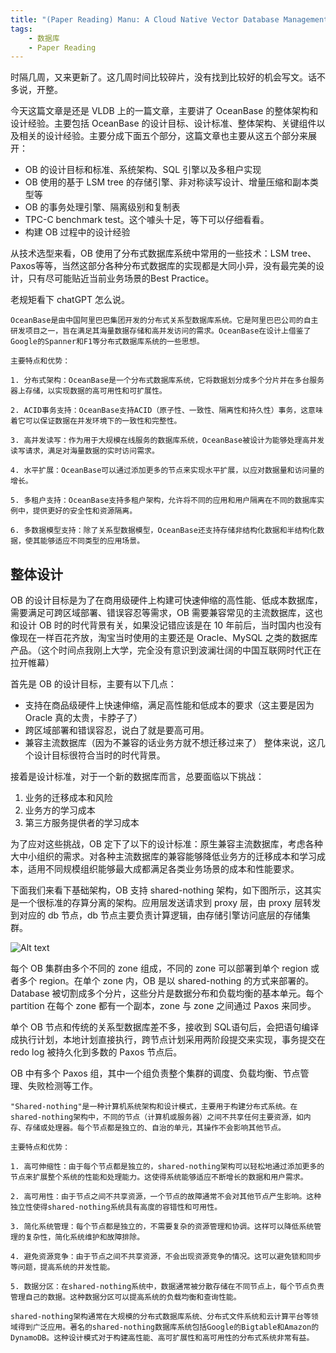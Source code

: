 ```yaml
---
title: "(Paper Reading) Manu: A Cloud Native Vector Database Management System"
tags:
    - 数据库
    - Paper Reading
---
```


时隔几周，又来更新了。这几周时间比较碎片，没有找到比较好的机会写文。话不多说，开整。

<!-- more -->

今天这篇文章是还是 VLDB 上的一篇文章，主要讲了 OceanBase 的整体架构和设计经验。主要包括 OceanBase 的设计目标、设计标准、整体架构、关键组件以及相关的设计经验。主要分成下面五个部分，这篇文章也主要从这五个部分来展开：
- OB 的设计目标和标准、系统架构、SQL 引擎以及多租户实现
- OB 使用的基于 LSM tree 的存储引擎、非对称读写设计、增量压缩和副本类型等
- OB 的事务处理引擎、隔离级别和复制表
- TPC-C benchmark test。这个噱头十足，等下可以仔细看看。
- 构建 OB 过程中的设计经验

从技术选型来看，OB 使用了分布式数据库系统中常用的一些技术：LSM tree、Paxos等等，当然这部分各种分布式数据库的实现都是大同小异，没有最完美的设计，只有尽可能贴近当前业务场景的Best Practice。

老规矩看下 chatGPT 怎么说。

```
OceanBase是由中国阿里巴巴集团开发的分布式关系型数据库系统。它是阿里巴巴公司的自主研发项目之一，旨在满足其海量数据存储和高并发访问的需求。OceanBase在设计上借鉴了Google的Spanner和F1等分布式数据库系统的一些思想。

主要特点和优势：

1. 分布式架构：OceanBase是一个分布式数据库系统，它将数据划分成多个分片并在多台服务器上存储，以实现数据的高可用性和可扩展性。

2. ACID事务支持：OceanBase支持ACID（原子性、一致性、隔离性和持久性）事务，这意味着它可以保证数据在并发环境下的一致性和完整性。

3. 高并发读写：作为用于大规模在线服务的数据库系统，OceanBase被设计为能够处理高并发读写请求，满足对海量数据的实时访问需求。

4. 水平扩展：OceanBase可以通过添加更多的节点来实现水平扩展，以应对数据量和访问量的增长。

5. 多租户支持：OceanBase支持多租户架构，允许将不同的应用和用户隔离在不同的数据库实例中，提供更好的安全性和资源隔离。

6. 多数据模型支持：除了关系型数据模型，OceanBase还支持存储非结构化数据和半结构化数据，使其能够适应不同类型的应用场景。
```

## 整体设计
OB 的设计目标是为了在商用级硬件上构建可快速伸缩的高性能、低成本数据库，需要满足可跨区域部署、错误容忍等需求，OB 需要兼容常见的主流数据库，这也和设计 OB 时的时代背景有关，如果没记错应该是在 10 年前后，当时国内也没有像现在一样百花齐放，淘宝当时使用的主要还是 Oracle、MySQL 之类的数据库产品。（这个时间点我刚上大学，完全没有意识到波澜壮阔的中国互联网时代正在拉开帷幕）

首先是 OB 的设计目标，主要有以下几点：
- 支持在商品级硬件上快速伸缩，满足高性能和低成本的要求（这主要是因为 Oracle 真的太贵，卡脖子了）
- 跨区域部署和错误容忍，说白了就是要高可用。
- 兼容主流数据库（因为不兼容的话业务方就不想迁移过来了）
整体来说，这几个设计目标很符合当时的时代背景。

接着是设计标准，对于一个新的数据库而言，总要面临以下挑战：

1. 业务的迁移成本和风险
2. 业务方的学习成本
3. 第三方服务提供者的学习成本

为了应对这些挑战，OB 定下了以下的设计标准：原生兼容主流数据库，考虑各种大中小组织的需求。对各种主流数据库的兼容能够降低业务方的迁移成本和学习成本，适用不同规模组织能够最大成都满足各类业务场景的成本和性能要求。


下面我们来看下基础架构，OB 支持 shared-nothing 架构，如下图所示，这其实是一个很标准的存算分离的架构。应用层发送请求到 proxy 层，由 proxy 层转发到对应的 db 节点，db 节点主要负责计算逻辑，由存储引擎访问底层的存储集群。

![Alt text](../images/ob_arch.png)

每个 OB 集群由多个不同的 zone 组成，不同的 zone 可以部署到单个 region 或者多个 region。在单个 zone 内，OB 是以 shared-nothing 的方式来部署的。Database 被切割成多个分片，这些分片是数据分布和负载均衡的基本单元。每个 partition 在每个 zone 都有一个副本，zone 与 zone 之间通过 Paxos 来同步。

单个 OB 节点和传统的关系型数据库差不多，接收到 SQL语句后，会把语句编译成执行计划，本地计划直接执行，跨节点计划采用两阶段提交来实现，事务提交在 redo log 被持久化到多数的 Paxos 节点后。

OB 中有多个 Paxos 组，其中一个组负责整个集群的调度、负载均衡、节点管理、失败检测等工作。

```
"Shared-nothing"是一种计算机系统架构和设计模式，主要用于构建分布式系统。在shared-nothing架构中，不同的节点（计算机或服务器）之间不共享任何主要资源，如内存、存储或处理器。每个节点都是独立的、自治的单元，其操作不会影响其他节点。

主要特点和优势：

1. 高可伸缩性：由于每个节点都是独立的，shared-nothing架构可以轻松地通过添加更多的节点来扩展整个系统的性能和处理能力。这使得系统能够适应不断增长的数据和用户需求。

2. 高可用性：由于节点之间不共享资源，一个节点的故障通常不会对其他节点产生影响。这种独立性使得shared-nothing系统具有高度的容错性和可用性。

3. 简化系统管理：每个节点都是独立的，不需要复杂的资源管理和协调。这样可以降低系统管理的复杂性，简化系统维护和故障排除。

4. 避免资源竞争：由于节点之间不共享资源，不会出现资源竞争的情况。这可以避免锁和同步等问题，提高系统的并发性能。

5. 数据分区：在shared-nothing系统中，数据通常被分散存储在不同节点上，每个节点负责管理自己的数据。这种数据分区可以提高系统的负载均衡和查询性能。

shared-nothing架构通常在大规模的分布式数据库系统、分布式文件系统和云计算平台等领域得到广泛应用。著名的shared-nothing数据库系统包括Google的Bigtable和Amazon的DynamoDB。这种设计模式对于构建高性能、高可扩展性和高可用性的分布式系统非常有益。
```